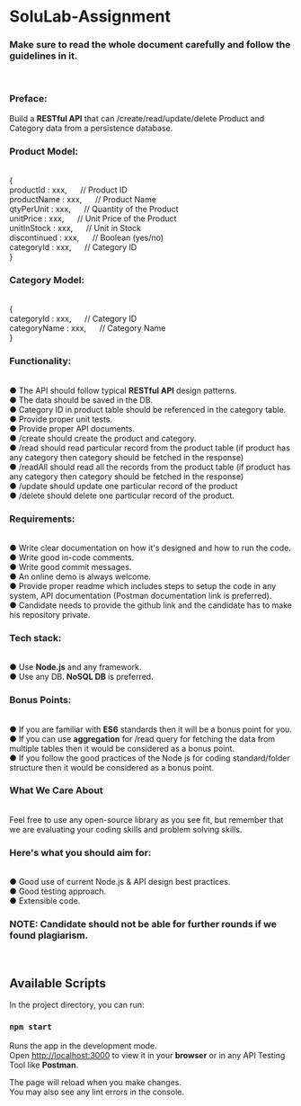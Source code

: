 # SoluLab-Assignment </br>

<h3>Make sure to read the whole document carefully and follow the guidelines in it.</h3> </br>
<h3>Preface:</h3> Build a <strong>RESTful API</strong> that can /create/read/update/delete Product and Category data from a
persistence database.</br>
<h3>Product Model:</h3></br>
{</br>
productId : xxx, &nbsp;&nbsp;&nbsp;&nbsp; // Product ID</br>
productName : xxx, &nbsp;&nbsp;&nbsp;&nbsp; // Product Name</br>
qtyPerUnit : xxx, &nbsp;&nbsp;&nbsp;&nbsp; // Quantity of the Product</br>
unitPrice : xxx, &nbsp;&nbsp;&nbsp;&nbsp; // Unit Price of the Product</br>
unitInStock : xxx, &nbsp;&nbsp;&nbsp;&nbsp; // Unit in Stock</br>
discontinued : xxx, &nbsp;&nbsp;&nbsp;&nbsp; // Boolean (yes/no)</br>
categoryId : xxx, &nbsp;&nbsp;&nbsp;&nbsp; // Category ID</br>
}
<h3>Category Model:</h3></br>
{</br>
categoryId : xxx, &nbsp;&nbsp;&nbsp;&nbsp; // Category ID</br>
categoryName : xxx, &nbsp;&nbsp;&nbsp;&nbsp; // Category Name</br>
}
<h3>Functionality:</h3></br>
● The API should follow typical <strong>RESTful API</strong> design patterns.</br>
● The data should be saved in the DB.</br>
● Category ID in product table should be referenced in the category table.</br>
● Provide proper unit tests.</br>
● Provide proper API documents.</br>
● /create should create the product and category.</br>
● /read should read particular record from the product table (if product has any category then
category should be fetched in the response)</br>
● /readAll should read all the records from the product table (if product has any category then
category should be fetched in the response)</br>
● /update should update one particular record of the product</br>
● /delete should delete one particular record of the product.</br>
<h3>Requirements:</h3></br>
● Write clear documentation on how it's designed and how to run the code.</br>
● Write good in-code comments.</br>
● Write good commit messages.</br>
● An online demo is always welcome.</br>
● Provide proper readme which includes steps to setup the code in any system, API documentation
(Postman documentation link is preferred).</br>
● Candidate needs to provide the github link and the candidate has to make his repository private.
<h3>Tech stack:</h3></br>
● Use <strong>Node.js</strong> and any framework.</br>
● Use any DB. <strong>NoSQL DB</strong> is preferred.</br>
<h3>Bonus Points:</h3></br>
● If you are familiar with <strong>ES6</strong> standards then it will be a bonus point for you.</br>
● If you can use <strong>aggregation</strong> for /read query for fetching the data from multiple tables then it would
be considered as a bonus point.</br>
● If you follow the good practices of the Node js for coding standard/folder structure then it would
be considered as a bonus point.</br>
<h3>What We Care About</h3></br>
Feel free to use any open-source library as you see fit, but remember that we are evaluating your coding
skills and problem solving skills.</br>
<h3>Here's what you should aim for:</h3></br>
● Good use of current Node.js & API design best practices.</br>
● Good testing approach.</br>
● Extensible code.</br>
<h3>NOTE: Candidate should not be able for further rounds if we found plagiarism.</h3></br>

## Available Scripts

In the project directory, you can run:</br>

### `npm start`

Runs the app in the development mode.\
Open [http://localhost:3000](http://localhost:3000) to view it in your <strong>browser</strong> or in any API Testing Tool like <strong>Postman</strong>.

The page will reload when you make changes.\
You may also see any lint errors in the console.

